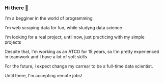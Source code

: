 ### Hi there 👋

I'm a begginer in the world of programming

I'm web scraping data for fun, while studyng data science

I'm looking for a real project, until now, just practicing with my simple projects

Despite that, I'm working as an ATCO for 15 years, so I'm pretty experienced in teamwork and I have a lot of soft skills

For the future, I expect change my carrear to be a full-time data scientist.

Until there, I'm accepting remote jobs!


<!--
**schwarz7/schwarz7** is a ✨ _special_ ✨ repository because its `README.md` (this file) appears on your GitHub profile.

Here are some ideas to get you started:

- 🔭 I’m currently working on ...
- 🌱 I’m currently learning ...
- 👯 I’m looking to collaborate on ...
- 🤔 I’m looking for help with ...
- 💬 Ask me about ...
- 📫 How to reach me: ...
- 😄 Pronouns: ...
- ⚡ Fun fact: ...
-->
